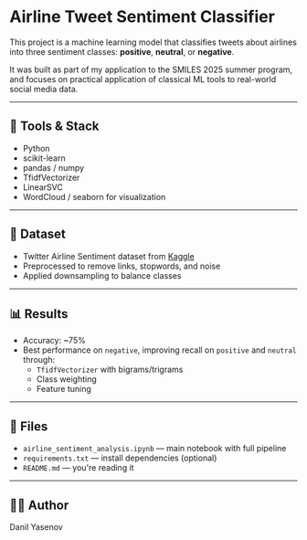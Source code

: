 # Airline Tweet Sentiment Classifier

This project is a machine learning model that classifies tweets about airlines into three sentiment classes: **positive**, **neutral**, or **negative**.

It was built as part of my application to the SMILES 2025 summer program, and focuses on practical application of classical ML tools to real-world social media data.

---

## 🔧 Tools & Stack
- Python
- scikit-learn
- pandas / numpy
- TfidfVectorizer
- LinearSVC
- WordCloud / seaborn for visualization

---

## 📂 Dataset

- Twitter Airline Sentiment dataset from [Kaggle](https://www.kaggle.com/datasets/crowdflower/twitter-airline-sentiment)
- Preprocessed to remove links, stopwords, and noise
- Applied downsampling to balance classes

---

## 📊 Results

- Accuracy: ~75%
- Best performance on `negative`, improving recall on `positive` and `neutral` through:
  - `TfidfVectorizer` with bigrams/trigrams
  - Class weighting
  - Feature tuning

---

## 📁 Files

- `airline_sentiment_analysis.ipynb` — main notebook with full pipeline
- `requirements.txt` — install dependencies (optional)
- `README.md` — you're reading it

---

## 🙋‍♂️ Author

Danil Yasenov  
